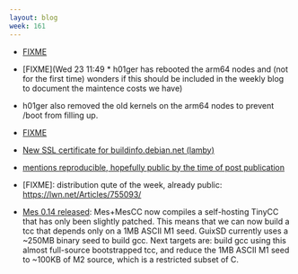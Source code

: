 ```yaml
---
layout: blog
week: 161
---
```


* [FIXME](http://layer-acht.org/thinking/blog/20180520-Debian-is-wrong/)

* [FIXME](Wed 23 11:49  * h01ger has rebooted the arm64 nodes and (not for the first time) wonders if this should be included in the weekly blog to document the maintence costs we have)
* h01ger also removed the old kernels on the arm64 nodes to prevent /boot from filling up.

* [FIXME](https://lists.reproducible-builds.org/pipermail/rb-general/2018-May/000981.html)

* [New SSL certificate for buildinfo.debian.net (lamby)](https://buildinfo.debian.net/)

* [mentions reproducible, hopefully public by the time of post publication](https://lwn.net/Articles/754443/)

* [FIXME]: distribution qute of the week, already public: https://lwn.net/Articles/755093/

* [Mes 0.14 released](https://lists.reproducible-builds.org/pipermail/rb-general/2018-May/000983.html): Mes+MesCC now compiles a self-hosting TinyCC that has only been slightly patched. This means that we can now build a tcc that depends only on a 1MB ASCII M1 seed.  GuixSD currently uses a ~250MB binary seed to build gcc. Next targets are: build gcc using this almost full-source bootstrapped
tcc, and reduce the 1MB ASCII M1 seed to ~100KB of M2 source, which is
a restricted subset of C.
 
